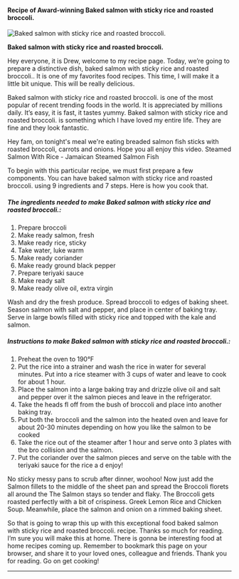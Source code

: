             

#### Recipe of Award-winning Baked salmon with sticky rice and roasted broccoli.

![Baked salmon with sticky rice and roasted broccoli.](https://img-global.cpcdn.com/recipes/5767003588526080/751x532cq70/baked-salmon-with-sticky-rice-and-roasted-broccoli-recipe-main-photo.jpg)

**Baked salmon with sticky rice and roasted broccoli.**

Hey everyone, it is Drew, welcome to my recipe page. Today, we’re going to prepare a distinctive dish, baked salmon with sticky rice and roasted broccoli.. It is one of my favorites food recipes. This time, I will make it a little bit unique. This will be really delicious.

Baked salmon with sticky rice and roasted broccoli. is one of the most popular of recent trending foods in the world. It is appreciated by millions daily. It’s easy, it is fast, it tastes yummy. Baked salmon with sticky rice and roasted broccoli. is something which I have loved my entire life. They are fine and they look fantastic.

Hey fam, on tonight's meal we're eating breaded salmon fish sticks with roasted broccoli, carrots and onions. Hope you all enjoy this video. Steamed Salmon With Rice - Jamaican Steamed Salmon Fish

To begin with this particular recipe, we must first prepare a few components. You can have baked salmon with sticky rice and roasted broccoli. using 9 ingredients and 7 steps. Here is how you cook that.

##### The ingredients needed to make Baked salmon with sticky rice and roasted broccoli.:

1.  Prepare broccoli
2.  Make ready salmon, fresh
3.  Make ready rice, sticky
4.  Take water, luke warm
5.  Make ready coriander
6.  Make ready ground black pepper
7.  Prepare teriyaki sauce
8.  Make ready salt
9.  Make ready olive oil, extra virgin

Wash and dry the fresh produce. Spread broccoli to edges of baking sheet. Season salmon with salt and pepper, and place in center of baking tray. Serve in large bowls filled with sticky rice and topped with the kale and salmon.

##### Instructions to make Baked salmon with sticky rice and roasted broccoli.:

1.  Preheat the oven to 190°F
2.  Put the rice into a strainer and wash the rice in water for several minutes. Put into a rice steamer with 3 cups of water and leave to cook for about 1 hour.
3.  Place the salmon into a large baking tray and drizzle olive oil and salt and pepper over it the salmon pieces and leave in the refrigerator.
4.  Take the heads fl off from the bush of broccoli and place into another baking tray.
5.  Put both the broccoli and the salmon into the heated oven and leave for about 20-30 minutes depending on how you like the salmon to be cooked
6.  Take the rice out of the steamer after 1 hour and serve onto 3 plates with the bro collision and the salmon.
7.  Put the coriander over the salmon pieces and serve on the table with the teriyaki sauce for the rice a d enjoy!

No sticky messy pans to scrub after dinner, woohoo! Now just add the Salmon fillets to the middle of the sheet pan and spread the Broccoli florets all around the The Salmon stays so tender and flaky. The Broccoli gets roasted perfectly with a bit of crispiness. Greek Lemon Rice and Chicken Soup. Meanwhile, place the salmon and onion on a rimmed baking sheet.

So that is going to wrap this up with this exceptional food baked salmon with sticky rice and roasted broccoli. recipe. Thanks so much for reading. I’m sure you will make this at home. There is gonna be interesting food at home recipes coming up. Remember to bookmark this page on your browser, and share it to your loved ones, colleague and friends. Thank you for reading. Go on get cooking!

* * *
